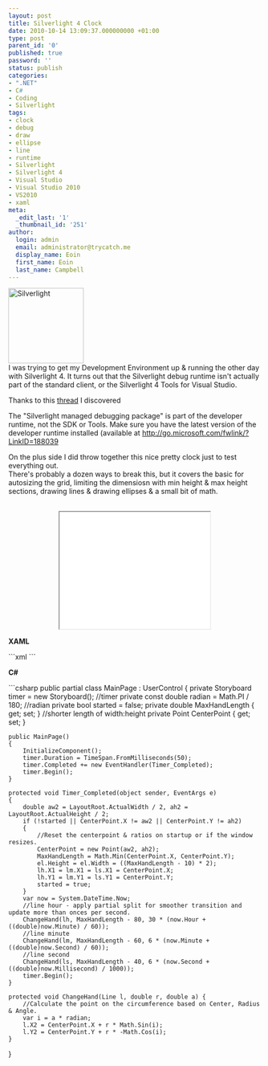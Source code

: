```yaml
---
layout: post
title: Silverlight 4 Clock
date: 2010-10-14 13:09:37.000000000 +01:00
type: post
parent_id: '0'
published: true
password: ''
status: publish
categories:
- ".NET"
- C#
- Coding
- Silverlight
tags:
- clock
- debug
- draw
- ellipse
- line
- runtime
- Silverlight
- Silverlight 4
- Visual Studio
- Visual Studio 2010
- VS2010
- xaml
meta:
  _edit_last: '1'
  _thumbnail_id: '251'
author:
  login: admin
  email: administrator@trycatch.me
  display_name: Eoin
  first_name: Eoin
  last_name: Campbell
---
```

<p><a href="http://trycatch.me/silverlight-4-clock/microsoft-silverlight-logo/" rel="attachment wp-att-251"><img src="{{ site.baseurl }}/assets/microsoft-silverlight-logo-150x150.png" alt="Silverlight" title="Silverlight" width="150" height="150" class="size-thumbnail wp-image-251" /></a><br />
I was trying to get my Development Environment up &amp; running the other day with Silverlight 4. It turns out that the Silverlight debug runtime isn't actually part of the standard client, or the Silverlight 4 Tools for Visual Studio.</p>
<p>Thanks to this <a href="http://forums.silverlight.net/forums/p/188683/433499.aspx">thread</a> I discovered</p>
<p>The "Silverlight managed debugging package" is part of the developer runtime, not the SDK or Tools.  Make sure you have the latest version of the developer runtime installed (available at <a href="http://go.microsoft.com/fwlink/?LinkID=188039">http://go.microsoft.com/fwlink/?LinkID=188039</a></p>
<p>On the plus side I did throw together this nice pretty clock just to test everything out.<br />
There's probably a dozen ways to break this, but it covers the basic for autosizing the grid, limiting the dimensiosn with min height &amp; max height sections, drawing lines &amp; drawing ellipses &amp; a small bit of math.</p>
<p><center><br />
<iframe src="/Code/1_Clock/SlvrClock.LibTestPage.html" style="width:300px; height:233px;"></iframe><br />
</center></p>
<p><strong>XAML</strong></p>
```xml
<UserControl x:Class="SlvrClock.Lib.MainPage"
    xmlns="http://schemas.microsoft.com/winfx/2006/xaml/presentation"
    xmlns:x="http://schemas.microsoft.com/winfx/2006/xaml"
    xmlns:d="http://schemas.microsoft.com/expression/blend/2008"
    xmlns:mc="http://schemas.openxmlformats.org/markup-compatibility/2006"
    mc:Ignorable="d" d:DesignHeight="300" d:DesignWidth="400" MinHeight="100" MinWidth="100">
    <Grid x:Name="LayoutRoot" Background="Black">
        <Line x:Name="lh" Stroke="Green" StrokeThickness="15" StrokeStartLineCap="Round" StrokeEndLineCap="Triangle" />
        <Line x:Name="lm" Stroke="Blue" StrokeThickness="10" StrokeStartLineCap="Round" StrokeEndLineCap="Triangle" />
        <Line x:Name="ls" Stroke="Red" StrokeThickness="5" StrokeStartLineCap="Round" StrokeEndLineCap="Triangle" />
        <Ellipse x:Name="el" Stroke="Yellow" StrokeThickness="5" />
    </Grid>
</UserControl>
```
<p><strong>C#</strong></p>
```csharp
public partial class MainPage : UserControl
{
    private Storyboard timer = new Storyboard(); //timer
    private const double radian = Math.PI / 180; //radian
    private bool started = false;
    private double MaxHandLength { get; set; } //shorter length of width:height
    private Point CenterPoint { get; set; }
        
    public MainPage()
    {
        InitializeComponent();
        timer.Duration = TimeSpan.FromMilliseconds(50);
        timer.Completed += new EventHandler(Timer_Completed);
        timer.Begin();
    }

    protected void Timer_Completed(object sender, EventArgs e)
    {
        double aw2 = LayoutRoot.ActualWidth / 2, ah2 = LayoutRoot.ActualHeight / 2;
        if (!started || CenterPoint.X != aw2 || CenterPoint.Y != ah2)
        {
            //Reset the centerpoint & ratios on startup or if the window resizes.
            CenterPoint = new Point(aw2, ah2);
            MaxHandLength = Math.Min(CenterPoint.X, CenterPoint.Y);
            el.Height = el.Width = ((MaxHandLength - 10) * 2);
            lh.X1 = lm.X1 = ls.X1 = CenterPoint.X;
            lh.Y1 = lm.Y1 = ls.Y1 = CenterPoint.Y;
            started = true;
        }
        var now = System.DateTime.Now;
        //line hour - apply partial split for smoother transition and update more than onces per second.
        ChangeHand(lh, MaxHandLength - 80, 30 * (now.Hour + ((double)now.Minute) / 60));
        //line minute
        ChangeHand(lm, MaxHandLength - 60, 6 * (now.Minute + ((double)now.Second) / 60));
        //line second
        ChangeHand(ls, MaxHandLength - 40, 6 * (now.Second + ((double)now.Millisecond) / 1000));
        timer.Begin();
    }

    protected void ChangeHand(Line l, double r, double a) {
        //Calculate the point on the circumference based on Center, Radius & Angle.
        var i = a * radian;
        l.X2 = CenterPoint.X + r * Math.Sin(i);
        l.Y2 = CenterPoint.Y + r * -Math.Cos(i);
    }
}
```
